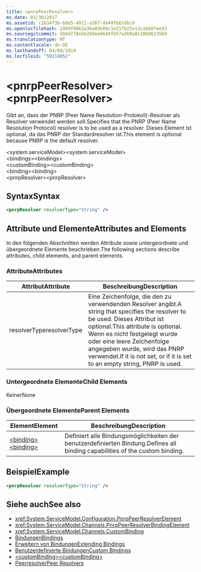 ```yaml
---
title: <pnrpPeerResolver>
ms.date: 03/30/2017
ms.assetid: c1b34f3b-68e5-4911-a367-de49fb61dbc6
ms.openlocfilehash: 2404f00b2a3ba03e89c1e21fb25e13cabb8feed3
ms.sourcegitcommit: 5b6d778ebb269ee6684fb57ad69a8c28b06235b9
ms.translationtype: MT
ms.contentlocale: de-DE
ms.lasthandoff: 04/08/2019
ms.locfileid: "59214052"
---
```

# <a name="pnrppeerresolver"></a><span data-ttu-id="ab0c9-101">\<pnrpPeerResolver></span><span class="sxs-lookup"><span data-stu-id="ab0c9-101">\<pnrpPeerResolver></span></span>
<span data-ttu-id="ab0c9-102">Gibt an, dass der PNRP (Peer Name Resolution-Protokoll)-Resolver als Resolver verwendet werden soll.</span><span class="sxs-lookup"><span data-stu-id="ab0c9-102">Specifies that the PNRP (Peer Name Resolution Protocol) resolver is to be used as a resolver.</span></span> <span data-ttu-id="ab0c9-103">Dieses Element ist optional, da das PNRP der Standardresolver ist.</span><span class="sxs-lookup"><span data-stu-id="ab0c9-103">This element is optional because PNRP is the default resolver.</span></span>  
  
 <span data-ttu-id="ab0c9-104">\<system.serviceModel></span><span class="sxs-lookup"><span data-stu-id="ab0c9-104">\<system.serviceModel></span></span>  
<span data-ttu-id="ab0c9-105">\<bindings></span><span class="sxs-lookup"><span data-stu-id="ab0c9-105">\<bindings></span></span>  
<span data-ttu-id="ab0c9-106">\<customBinding></span><span class="sxs-lookup"><span data-stu-id="ab0c9-106">\<customBinding></span></span>  
<span data-ttu-id="ab0c9-107">\<binding></span><span class="sxs-lookup"><span data-stu-id="ab0c9-107">\<binding></span></span>  
<span data-ttu-id="ab0c9-108">\<pnrpResolver></span><span class="sxs-lookup"><span data-stu-id="ab0c9-108">\<pnrpResolver></span></span>  
  
## <a name="syntax"></a><span data-ttu-id="ab0c9-109">Syntax</span><span class="sxs-lookup"><span data-stu-id="ab0c9-109">Syntax</span></span>  
  
```xml  
<pnrpResolver resolverType="String" />
```  
  
## <a name="attributes-and-elements"></a><span data-ttu-id="ab0c9-110">Attribute und Elemente</span><span class="sxs-lookup"><span data-stu-id="ab0c9-110">Attributes and Elements</span></span>  
 <span data-ttu-id="ab0c9-111">In den folgenden Abschnitten werden Attribute sowie untergeordnete und übergeordnete Elemente beschrieben.</span><span class="sxs-lookup"><span data-stu-id="ab0c9-111">The following sections describe attributes, child elements, and parent elements.</span></span>  
  
### <a name="attributes"></a><span data-ttu-id="ab0c9-112">Attribute</span><span class="sxs-lookup"><span data-stu-id="ab0c9-112">Attributes</span></span>  
  
|<span data-ttu-id="ab0c9-113">Attribut</span><span class="sxs-lookup"><span data-stu-id="ab0c9-113">Attribute</span></span>|<span data-ttu-id="ab0c9-114">Beschreibung</span><span class="sxs-lookup"><span data-stu-id="ab0c9-114">Description</span></span>|  
|---------------|-----------------|  
|<span data-ttu-id="ab0c9-115">resolverType</span><span class="sxs-lookup"><span data-stu-id="ab0c9-115">resolverType</span></span>|<span data-ttu-id="ab0c9-116">Eine Zeichenfolge, die den zu verwendenden Resolver angibt.</span><span class="sxs-lookup"><span data-stu-id="ab0c9-116">A string that specifies the resolver to be used.</span></span> <span data-ttu-id="ab0c9-117">Dieses Attribut ist optional.</span><span class="sxs-lookup"><span data-stu-id="ab0c9-117">This attribute is optional.</span></span> <span data-ttu-id="ab0c9-118">Wenn es nicht festgelegt wurde oder eine leere Zeichenfolge angegeben wurde, wird das PNRP verwendet.</span><span class="sxs-lookup"><span data-stu-id="ab0c9-118">If it is not set, or if it is set to an empty string, PNRP is used.</span></span>|  
  
### <a name="child-elements"></a><span data-ttu-id="ab0c9-119">Untergeordnete Elemente</span><span class="sxs-lookup"><span data-stu-id="ab0c9-119">Child Elements</span></span>  
 <span data-ttu-id="ab0c9-120">Keiner</span><span class="sxs-lookup"><span data-stu-id="ab0c9-120">None</span></span>  
  
### <a name="parent-elements"></a><span data-ttu-id="ab0c9-121">Übergeordnete Elemente</span><span class="sxs-lookup"><span data-stu-id="ab0c9-121">Parent Elements</span></span>  
  
|<span data-ttu-id="ab0c9-122">Element</span><span class="sxs-lookup"><span data-stu-id="ab0c9-122">Element</span></span>|<span data-ttu-id="ab0c9-123">Beschreibung</span><span class="sxs-lookup"><span data-stu-id="ab0c9-123">Description</span></span>|  
|-------------|-----------------|  
|[<span data-ttu-id="ab0c9-124">\<binding></span><span class="sxs-lookup"><span data-stu-id="ab0c9-124">\<binding></span></span>](../../../../../docs/framework/misc/binding.md)|<span data-ttu-id="ab0c9-125">Definiert alle Bindungsmöglichkeiten der benutzerdefinierten Bindung.</span><span class="sxs-lookup"><span data-stu-id="ab0c9-125">Defines all binding capabilities of the custom binding.</span></span>|  
  
## <a name="example"></a><span data-ttu-id="ab0c9-126">Beispiel</span><span class="sxs-lookup"><span data-stu-id="ab0c9-126">Example</span></span>  
  
```xml  
<pnrpResolver resolverType="String" />
```  
  
## <a name="see-also"></a><span data-ttu-id="ab0c9-127">Siehe auch</span><span class="sxs-lookup"><span data-stu-id="ab0c9-127">See also</span></span>

- <xref:System.ServiceModel.Configuration.PnrpPeerResolverElement>
- <xref:System.ServiceModel.Channels.PnrpPeerResolverBindingElement>
- <xref:System.ServiceModel.Channels.CustomBinding>
- [<span data-ttu-id="ab0c9-128">Bindungen</span><span class="sxs-lookup"><span data-stu-id="ab0c9-128">Bindings</span></span>](../../../../../docs/framework/wcf/bindings.md)
- [<span data-ttu-id="ab0c9-129">Erweitern von Bindungen</span><span class="sxs-lookup"><span data-stu-id="ab0c9-129">Extending Bindings</span></span>](../../../../../docs/framework/wcf/extending/extending-bindings.md)
- [<span data-ttu-id="ab0c9-130">Benutzerdefinierte Bindungen</span><span class="sxs-lookup"><span data-stu-id="ab0c9-130">Custom Bindings</span></span>](../../../../../docs/framework/wcf/extending/custom-bindings.md)
- [<span data-ttu-id="ab0c9-131">\<customBinding></span><span class="sxs-lookup"><span data-stu-id="ab0c9-131">\<customBinding></span></span>](../../../../../docs/framework/configure-apps/file-schema/wcf/custombinding.md)
- [<span data-ttu-id="ab0c9-132">Peerresolver</span><span class="sxs-lookup"><span data-stu-id="ab0c9-132">Peer Resolvers</span></span>](../../../../../docs/framework/wcf/feature-details/peer-resolvers.md)
